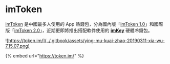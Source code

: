 # imToken

[imToken](https://token.im/) 是中國最多人使用的 App 熱錢包，分為國內版「[imToken 1.0](https://token.im/download)」和國際版「[imToken 2.0](https://token.im/download)」，近期更即將推出搭配軟件使用的 [**imKey**](https://imkey.im/?ref=imtokenweb&locale=zh-tw) 硬體冷錢包。

![https://token.im/](../.gitbook/assets/ying-mu-kuai-zhao-20190311-xia-wu-7.15.07.png)

{% embed url="https://token.im/" %}

